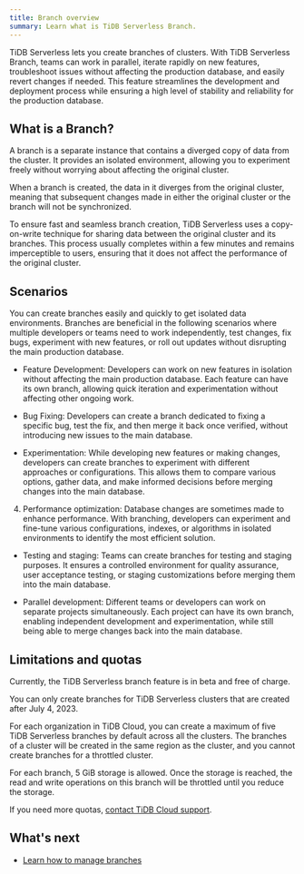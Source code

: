 ```yaml
---
title: Branch overview
summary: Learn what is TiDB Serverless Branch.
---
```


TiDB Serverless lets you create branches of clusters. With TiDB Serverless Branch, teams can work in parallel, iterate rapidly on new features, troubleshoot issues without affecting the production database, and easily revert changes if needed. This feature streamlines the development and deployment process while ensuring a high level of stability and reliability for the production database.

## What is a Branch?

A branch is a separate instance that contains a diverged copy of data from the cluster. It provides an isolated environment, allowing you to experiment freely without worrying about affecting the original cluster.

When a branch is created, the data in it diverges from the original cluster, meaning that subsequent changes made in either the original cluster or the branch will not be synchronized.

To ensure fast and seamless branch creation, TiDB Serverless uses a copy-on-write technique for sharing data between the original cluster and its branches. This process usually completes within a few minutes and remains imperceptible to users, ensuring that it does not affect the performance of the original cluster.

## Scenarios

You can create branches easily and quickly to get isolated data environments. Branches are beneficial in the following scenarios where multiple developers or teams need to work independently, test changes, fix bugs, experiment with new features, or roll out updates without disrupting the main production database.

- Feature Development: Developers can work on new features in isolation without affecting the main production database. Each feature can have its own branch, allowing quick iteration and experimentation without affecting other ongoing work.

- Bug Fixing: Developers can create a branch dedicated to fixing a specific bug, test the fix, and then merge it back once verified, without introducing new issues to the main database. 

- Experimentation: While developing new features or making changes, developers can create branches to experiment with different approaches or configurations. This allows them to compare various options, gather data, and make informed decisions before merging changes into the main database.

4. Performance optimization: Database changes are sometimes made to enhance performance. With branching, developers can experiment and fine-tune various configurations, indexes, or algorithms in isolated environments to identify the most efficient solution.

- Testing and staging: Teams can create branches for testing and staging purposes. It ensures a controlled environment for quality assurance, user acceptance testing, or staging customizations before merging them into the main database.

- Parallel development: Different teams or developers can work on separate projects simultaneously. Each project can have its own branch, enabling independent development and experimentation, while still being able to merge changes back into the main database.

## Limitations and quotas

Currently, the TiDB Serverless branch feature is in beta and free of charge. 

You can only create branches for TiDB Serverless clusters that are created after July 4, 2023.

For each organization in TiDB Cloud, you can create a maximum of five TiDB Serverless branches by default across all the clusters. The branches of a cluster will be created in the same region as the cluster, and you cannot create branches for a throttled cluster.

For each branch, 5 GiB storage is allowed. Once the storage is reached, the read and write operations on this branch will be throttled until you reduce the storage.

If you need more quotas, [contact TiDB Cloud support](/tidb-cloud/tidb-cloud-support.md).

## What's next

- [Learn how to manage branches](/tidb-cloud/branch-manage.md)
